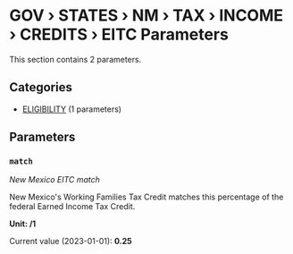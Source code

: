 # GOV › STATES › NM › TAX › INCOME › CREDITS › EITC Parameters

This section contains 2 parameters.

## Categories

- [ELIGIBILITY](eligibility/index.md) (1 parameters)

## Parameters

### `match`
*New Mexico EITC match*

New Mexico's Working Families Tax Credit matches this percentage of the federal Earned Income Tax Credit.

**Unit: /1**

Current value (2023-01-01): **0.25**

